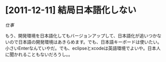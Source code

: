 # [2011-12-11] 結局日本語化しない
_仕事_

もう、開発環境を日本語化してもバージョンアップして、日本語化が追いつかないので日本語の開発環境はあきらめます。でも、日本語キーボードは使いたい。小さいEnterなんていやだ。でも、eclipseとxcodeは英語環境でよいや。日本人に聞かれることもないだろうし。。

